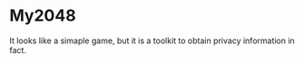 My2048
======

It looks like a simaple game, but it is a toolkit to obtain privacy information in fact.

